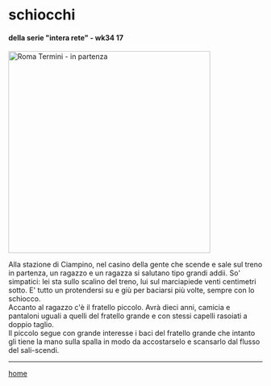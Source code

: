 #  schiocchi 

#### della serie "intera rete" - wk34 17  
<img src="https://drive.google.com/uc?id=1DRJ_k9_PW60Kk9B2vkWQrf9HcGm7UuGv" alt="Roma Termini - in partenza" width="400">   
<!--- /interarete071.png  --->  

Alla stazione di Ciampino, nel casino della gente che scende e sale sul treno in partenza, un ragazzo e un ragazza si salutano tipo grandi addii. So' simpatici: lei sta sullo scalino del treno, lui sul marciapiede venti centimetri sotto. E' tutto un protendersi su e giù per baciarsi più volte, sempre con lo schiocco.    
Accanto al ragazzo c'è il fratello piccolo. Avrà dieci anni, camicia e pantaloni uguali a quelli del fratello grande e con stessi capelli rasoiati a doppio taglio.  
Il piccolo segue con grande interesse i baci del fratello grande che intanto gli tiene la mano sulla spalla in modo da accostarselo e scansarlo dal flusso del sali-scendi.  

---  
[home](/interarete.md)